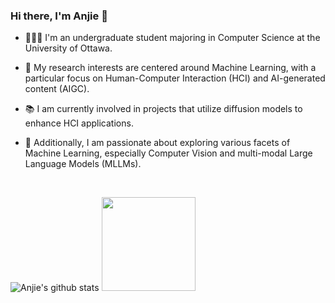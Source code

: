### Hi there, I'm Anjie 👋

- 🧑🏻‍💻 I'm an undergraduate student majoring in Computer Science at the University of Ottawa.

- 🔬 My research interests are centered around Machine Learning, with a particular focus on Human-Computer Interaction (HCI) and AI-generated content (AIGC).

- 📚 I am currently involved in projects that utilize diffusion models to enhance HCI applications.

- 🥰 Additionally, I am passionate about exploring various facets of Machine Learning, especially Computer Vision and multi-modal Large Language Models (MLLMs).

<!--
**anjieyang/anjieyang** is a ✨ _special_ ✨ repository because its `README.md` (this file) appears on your GitHub profile.

Here are some ideas to get you started:

- 🔭 I’m currently working on ...
- 🌱 I’m currently learning ...
- 👯 I’m looking to collaborate on ...
- 🤔 I’m looking for help with ...
- 💬 Ask me about ...
- 📫 How to reach me: ...
- 😄 Pronouns: ...
- ⚡ Fun fact: ...
-->
<br />

![Anjie's github stats](https://github-readme-stats.vercel.app/api?username=anjieyang&count_private=true&hide=issues&theme=transparent&show_icons=true&hide_border=true)
<img height="150em" src="https://github-readme-stats.vercel.app/api/top-langs/?username=anjieyang&layout=compact&theme=date_night&hide_border=true&bg_color=00000000"/>
